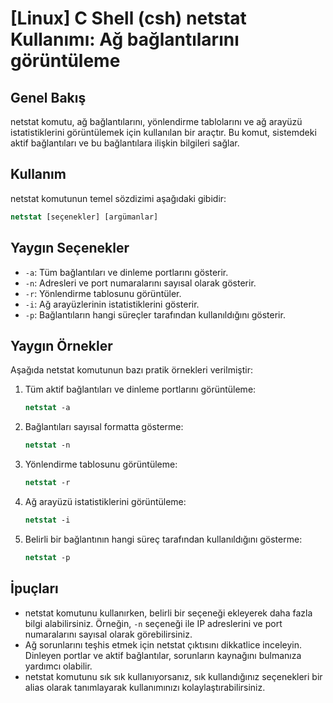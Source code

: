 # [Linux] C Shell (csh) netstat Kullanımı: Ağ bağlantılarını görüntüleme

## Genel Bakış
netstat komutu, ağ bağlantılarını, yönlendirme tablolarını ve ağ arayüzü istatistiklerini görüntülemek için kullanılan bir araçtır. Bu komut, sistemdeki aktif bağlantıları ve bu bağlantılara ilişkin bilgileri sağlar.

## Kullanım
netstat komutunun temel sözdizimi aşağıdaki gibidir:

```csh
netstat [seçenekler] [argümanlar]
```

## Yaygın Seçenekler
- `-a`: Tüm bağlantıları ve dinleme portlarını gösterir.
- `-n`: Adresleri ve port numaralarını sayısal olarak gösterir.
- `-r`: Yönlendirme tablosunu görüntüler.
- `-i`: Ağ arayüzlerinin istatistiklerini gösterir.
- `-p`: Bağlantıların hangi süreçler tarafından kullanıldığını gösterir.

## Yaygın Örnekler
Aşağıda netstat komutunun bazı pratik örnekleri verilmiştir:

1. Tüm aktif bağlantıları ve dinleme portlarını görüntüleme:
   ```csh
   netstat -a
   ```

2. Bağlantıları sayısal formatta gösterme:
   ```csh
   netstat -n
   ```

3. Yönlendirme tablosunu görüntüleme:
   ```csh
   netstat -r
   ```

4. Ağ arayüzü istatistiklerini görüntüleme:
   ```csh
   netstat -i
   ```

5. Belirli bir bağlantının hangi süreç tarafından kullanıldığını gösterme:
   ```csh
   netstat -p
   ```

## İpuçları
- netstat komutunu kullanırken, belirli bir seçeneği ekleyerek daha fazla bilgi alabilirsiniz. Örneğin, `-n` seçeneği ile IP adreslerini ve port numaralarını sayısal olarak görebilirsiniz.
- Ağ sorunlarını teşhis etmek için netstat çıktısını dikkatlice inceleyin. Dinleyen portlar ve aktif bağlantılar, sorunların kaynağını bulmanıza yardımcı olabilir.
- netstat komutunu sık sık kullanıyorsanız, sık kullandığınız seçenekleri bir alias olarak tanımlayarak kullanımınızı kolaylaştırabilirsiniz.
